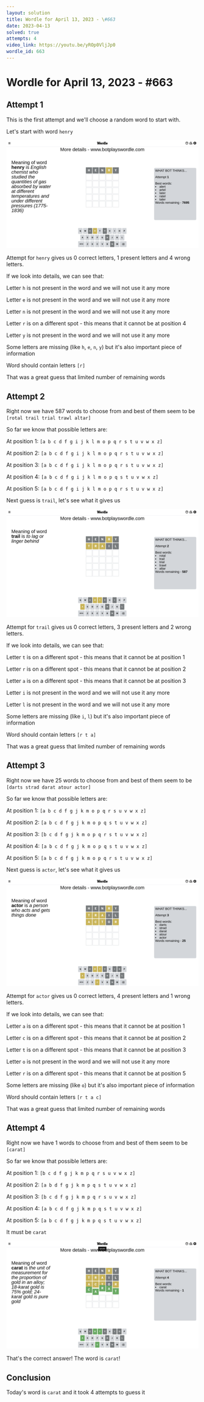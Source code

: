```yaml
---
layout: solution
title: Wordle for April 13, 2023 - \#663
date: 2023-04-13
solved: true
attempts: 4
video_link: https://youtu.be/yROp0VljJp0
wordle_id: 663
---
```


# Wordle for April 13, 2023 - \#663

## Attempt 1

This is the first attempt and we'll choose a random word to start with.

Let's start with word `henry`

![Attempt 1](2023-04-13/attempt-1.png)

Attempt for `henry` gives us 0 correct letters, 1 present letters and 4 wrong letters.

If we look into details, we can see that:

Letter `h` is not present in the word and we will not use it any more

Letter `e` is not present in the word and we will not use it any more

Letter `n` is not present in the word and we will not use it any more

Letter `r` is on a different spot - this means that it cannot be at position 4

Letter `y` is not present in the word and we will not use it any more

Some letters are missing (like `h`, `e`, `n`, `y`) but it's also important piece of information

Word should contain letters `[r]`

That was a great guess that limited number of remaining words



## Attempt 2

Right now we have 587 words to choose from and best of them seem to be `[rotal trail trial trawl altar]`

So far we know that possible letters are:

At position 1: `[a b c d f g i j k l m o p q r s t u v w x z]`

At position 2: `[a b c d f g i j k l m o p q r s t u v w x z]`

At position 3: `[a b c d f g i j k l m o p q r s t u v w x z]`

At position 4: `[a b c d f g i j k l m o p q s t u v w x z]`

At position 5: `[a b c d f g i j k l m o p q r s t u v w x z]`

Next guess is `trail`, let's see what it gives us

![Attempt 2](2023-04-13/attempt-2.png)

Attempt for `trail` gives us 0 correct letters, 3 present letters and 2 wrong letters.

If we look into details, we can see that:

Letter `t` is on a different spot - this means that it cannot be at position 1

Letter `r` is on a different spot - this means that it cannot be at position 2

Letter `a` is on a different spot - this means that it cannot be at position 3

Letter `i` is not present in the word and we will not use it any more

Letter `l` is not present in the word and we will not use it any more

Some letters are missing (like `i`, `l`) but it's also important piece of information

Word should contain letters `[r t a]`

That was a great guess that limited number of remaining words



## Attempt 3

Right now we have 25 words to choose from and best of them seem to be `[darts strad darat atour actor]`

So far we know that possible letters are:

At position 1: `[a b c d f g j k m o p q r s u v w x z]`

At position 2: `[a b c d f g j k m o p q s t u v w x z]`

At position 3: `[b c d f g j k m o p q r s t u v w x z]`

At position 4: `[a b c d f g j k m o p q s t u v w x z]`

At position 5: `[a b c d f g j k m o p q r s t u v w x z]`

Next guess is `actor`, let's see what it gives us

![Attempt 3](2023-04-13/attempt-3.png)

Attempt for `actor` gives us 0 correct letters, 4 present letters and 1 wrong letters.

If we look into details, we can see that:

Letter `a` is on a different spot - this means that it cannot be at position 1

Letter `c` is on a different spot - this means that it cannot be at position 2

Letter `t` is on a different spot - this means that it cannot be at position 3

Letter `o` is not present in the word and we will not use it any more

Letter `r` is on a different spot - this means that it cannot be at position 5

Some letters are missing (like `o`) but it's also important piece of information

Word should contain letters `[r t a c]`

That was a great guess that limited number of remaining words



## Attempt 4

Right now we have 1 words to choose from and best of them seem to be `[carat]`

So far we know that possible letters are:

At position 1: `[b c d f g j k m p q r s u v w x z]`

At position 2: `[a b d f g j k m p q s t u v w x z]`

At position 3: `[b c d f g j k m p q r s u v w x z]`

At position 4: `[a b c d f g j k m p q s t u v w x z]`

At position 5: `[a b c d f g j k m p q s t u v w x z]`

It must be `carat`

![Attempt 4](2023-04-13/attempt-4.png)

That's the correct answer! The word is `carat`!

## Conclusion

Today's word is `carat` and it took 4 attempts to guess it


